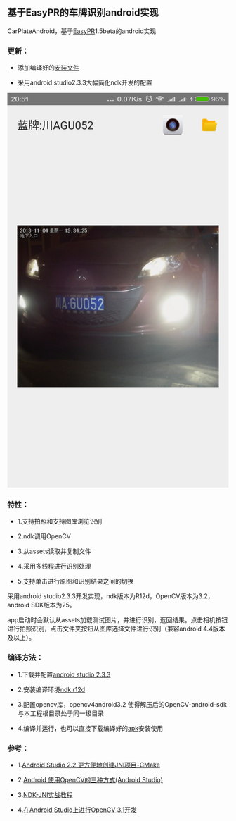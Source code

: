 ## 基于EasyPR的车牌识别android实现

CarPlateAndroid，基于[EasyPR](https://github.com/liuruoze/EasyPR)1.5beta的android实现


### 更新：

* 添加编译好的[安装文件](mrcar.apk)

* 采用android studio2.3.3大幅简化ndk开发的配置

![mrcar](mrcar.png)

### 特性：

* 1.支持拍照和支持图库浏览识别

* 2.ndk调用OpenCV

* 3.从assets读取并复制文件

* 4.采用多线程进行识别处理

* 5.支持单击进行原图和识别结果之间的切换

采用android studio2.3.3开发实现，ndk版本为R12d，OpenCV版本为3.2，android SDK版本为25。

app启动时会默认从assets加载测试图片，并进行识别，返回结果。点击相机按钮进行拍照识别，点击文件夹按钮从图库选择文件进行识别（兼容android 4.4版本及以上）。

### 编译方法：

* 1.下载并配置[android studio 2.3.3](http://www.android-studio.org/)

* 2.安装编译环境[ndk r12d](http://blog.csdn.net/shuzfan/article/details/52690554)

* 3.配置opencv库，opencv4android3.2
使得解压后的OpenCV-android-sdk与本工程根目录处于同一级目录

* 4.编译并运行，也可以直接下载编译好的[apk](mrcar.apk)安装使用

### 参考：

* 1.[Android Studio 2.2 更方便地创建JNI项目-CMake](http://www.jianshu.com/p/4eefb16d83e3)

* 2.[Android 使用OpenCV的三种方式(Android Studio)](http://blog.csdn.net/sbsujjbcy/article/details/49520791)

* 3.[NDK-JNI实战教程](http://blog.csdn.net/yanbober/article/details/45309049)

* 4.[在Android Studio上进行OpenCV 3.1开发
](http://johnhany.net/2016/01/opencv-3-development-in-android-studio/)
